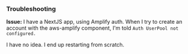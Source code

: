 ### Troubleshooting


**Issue:** 
I have a NextJS app, using Amplify auth. 
When I try to create an account with the aws-amplify component, 
I'm told ```Auth UserPool not configured.``` 

I have no idea. I end up restarting from scratch. 